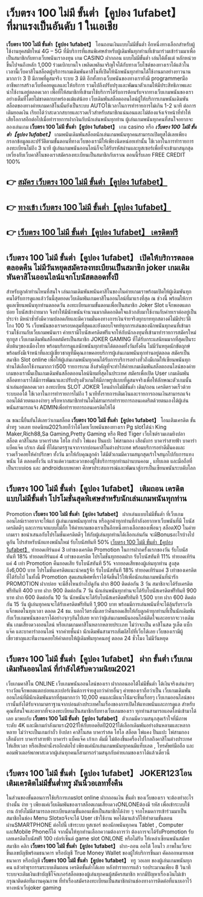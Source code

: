 # เว็บตรง 100 ไม่มี ขั้นต่ำ【คูปอง 1ufabet】  ที่มาแรงเป็นอันดับ 1 ในเอเชีย

**เว็บตรง 100 ไม่มี ขั้นต่ำ【คูปอง 1ufabet】** โอนถอนเงินแบบไม่มีขั้นต่ำ  อีกหนึ่งทางเลือกสำหรับผู้ใช้งานยุคสมัยใหม่ 4G – 5G ที่มีบริการที่แสนพิเศษสำหรับผู้เดิมพันทุกท่านที่เข้ามาร่วมเข้าร่วมมาเพื่อเป็นสมาชิกกับทางเว็บพนันเราลงทุน เกม CASINO  ฝากถอน แบบไม่มีขั้นต่ำ เล่นได้ตั้งแต่ หลักหน่วยขึ้นไปจนถึงหลัก 1,000 ร่วมเบิกบานใจ เพลิดเพลินเจริญใจได้กับทางเว็บไซต์ของทางเราได้แล้วในเวลานี้เว็บคาสิโนสล็อตผู้บริการเกมเดิมพันคาสิโนที่เปิดให้นักพนันทุกท่านได้ใช้งานมาอย่างยาวนานมากกว่า 3 ปี มีภาพที่ดูสมจริง ระบบ 3 มิติ
อีกทั้งทางเว็บพนันของทางเรายังมี programmerมืออาชีพการสร้างเว็บที่คอยดูแลและให้บริการ  รวมไปถึงปรับปรุงและพัฒนาตัวเกมให้มีประสิทธิภาพและน่าใช้งานอยู่ตลอดเวลา เพื่อที่ให้สมาชิกที่เข้ามาใช้บริการได้รับการต้อนรับจากทางเว็บเกมพนันของเราอย่างเต็มที่โดยไม่ขาดตกบกพร่องแม้แต่น้อย เว็บเดิมพันสล็อตออนไลน์ผู้ให้บริการเกมพนันเดิมพันสล็อตของทางค่ายเกมคาสิโนนั้นยังเป็นระบบ AUTOใช้เวลาในการทำรายการไม่เกิน 1-2 นาที ต่อการเติมยอดเงิน เรียกได้ว่าสะดวกสบายและรวดเร็วสำหรับสมาชิกแน่นอนและไม่ต้องแจ้งเจ้าหน้าที่ทำให้เสียโอกาสอีกต่อไปเมื่อทำรายการฝากงินกับนักเล่นพนันทุกท่าน
ผู้เล่นเกมพนันทุกคนที่สนใจอยากจะลองเล่นเกม **เว็บตรง 100 ไม่มี ขั้นต่ำ【คูปอง 1ufabet】** เกม casino  หรือ ***เว็บตรง 100 ไม่มี ขั้นต่ำ【คูปอง 1ufabet】*** เกมพนันเดิมพันสล็อตนักเล่นเกมพนันทุกคนสามารถเปิดยูสได้เลยเพียงกรอกข้อมูลและปรัวัติตามขั้นตอนที่ทางเว็บของเรามีให้เพียงนิดหน่อยเท่านั้น ใช้เวลาในการทำรายการลงทะเบียนไม่ถึง 3 นาที ผู้เล่นเกมพนันออนไลน์ก็จะได้รับรหัสผ่านและยูสเซอร์เพื่อที่จะเข้ามาสนุกสุดเหวี่ยงกับเว็บคาสิโนของเราสมัครลงทะเบียนเป็นสมาชิกกับเราณ ตอนนี้รับเลย FREE CREDIT 100%

## 👉 [สมัคร เว็บตรง 100 ไม่มี ขั้นต่ำ【คูปอง 1ufabet】](https://archa888.com/)
## 👉 [ทางเข้า เว็บตรง 100 ไม่มี ขั้นต่ำ【คูปอง 1ufabet】](https://archa888.com/)
## 👉 [เว็บตรง 100 ไม่มี ขั้นต่ำ【คูปอง 1ufabet】 เครดิตฟรี](https://archa888.com/)

## เว็บตรง 100 ไม่มี ขั้นต่ำ【คูปอง 1ufabet】 เปิดให้บริการตลอด ตลอดคืน ไม่มีวันหยุดสมัครลงทะเบียนเป็นสมาชิก joker เกมเดิมพันคาสิโนออนไลน์แจกโบนัสตลอดทั้งปี

สำหรับลูกค้าท่านไหนที่สนใจ เล่นเกมเดิมพันพนันคาสิโนของในค่ายเกมเราพร้อมเปิดให้ผู้เดิมพันทุกคนได้รับการดูแลแล้ววันนี้สุดยอดเว็บเดิมพันเกมคาสิโนออนไลน์ที่มาแรงที่สุด ณ ช่วงนี้ พร้อมให้การดูแลเซียนพนันทุกท่านตลอดวัน ลงทะเบียนตามขั้นตอนเพื่อเป็นสมาชิก Joker Slot แจ็กพอตแตกบ่อย โบนัสเข้าง่ายมาก จึงทำให้มีนักพนันจำนวนมากติดอกติดใจแล้วกลับมาใช้งานกับค่ายเราต่ออยู่เป็นประจำ มิหนำซ้ำยังมีความปลอดภัยและมีความมั่นคงทางการเงินจ่ายจริงทุกบาททุกสตางค์ไม่มีประวัติโกง 100 % เว็บพนันของเราครอบคลุมที่สุดและยังตอบโจทย์ทุกการเล่นของนักพนันทุกคนที่เข้ามาร่วมใช้งานกับเว็บเกมพนันเรา
ค่ายเรามีโบนัสเครดิตฟรีแจกให้กับนักลงทุนที่เข้ามาทำรายการสมัครใหม่ทุกยูส เว็บเกมเดิมพันสล็อตสมัครเป็นสมาชิก JOKER GAMING ที่ได้รับกระแสนิยมมากที่สุดเป็นระดับต้นๆของเมืองไทย พร้อมบริการดูแลนักพนันทุกท่านได้ตลอดทั้งวันทั้งคืน ไม่มีวันหยุดนักขัตฤกษ์พร้อมยังมีเจ้าหน้าที่และผู้เชี่ยวชาญที่มีคุณภาพคอยบริการผู้เล่นเกมพนันทุกท่านอยู่ตลอด สมัครเป็นสมาชิก Slot online เพื่อให้ผู้เล่นเกมพนันทุกคนได้รับการบริการอย่างทั่วถึงมีเกมให้เซียนพนันทุกท่านได้เลือกใช้งานมากกว่า500 รายการเกม
สิ่งสำคัญที่จะทำให้ค่ายเกมเดิมพันสล็อตออนไลน์ของค่ายเกมของเรานั้นเป็นเกมเดิมพันสล็อตออนไลน์นิยมที่สุดในประเทศ สมัครเพื่อเปิด User  เกมเดิมพันสล็อตทางเราได้มีการพัฒนาและปรับปรุงตัวเกมให้มีภาพรูปแบบที่ดูสมจจริงเพื่อให้ลักษณะตัวเกมนั้นน่าเล่นอยู่ตลอดเวลา ลงทะเบียน SLOT JOKER โอนฝากไม่มีขั้นต่ำ เติม/ถอน เครดิตรวดเร็วด้วยระบบออโต้ ใช้เวลาในการทำรายการไม่ถึง 1 นาทีทั้งรายการเติมเงินและรายการถอนเงินสามารถแจ้งถอนได้ด้วยตนเองง่ายๆ หรือหากสมาชิกท่านใดไม่สามารถทำรายการถอนเคดริตด้วยตนเองได้ผู้เล่นพนันสามารถแจ้ง ADMINเพื่อทำรายการถอนเครดิตให้ได้

ณ ขณะนี้ยืนยันได้เลยว่าเกมสล็อต **เว็บตรง 100 ไม่มี ขั้นต่ำ【คูปอง 1ufabet】** โอนเติมเครดิต ขั้นต่ำทรู วอเลท ยอดนิยม2021เลยก็ว่าได้โดยเว็บพนันของทางเรา Pg slotได้นำ  King Maker,Rich88,Sa Gaming,Pretty Gaming หรือ Red Tiger เว็บไซต์รวมเกมยิงปลา สล็อต คาสิโนสด บาคาร่าสด ไฮโล กำถั่ว ไพ่แคง ปั่นแปะ ไพ่สามกอง เสือมังกร บาคาร่าสายฟ้า บาคาร่า แบ็คแจ๊ค เก้าเก ดัมมี่ ที่ได้มาตรฐานจากจากบ่อนคาสิโนต่างประเทศ พร้อมบริการอย่าดีมั่นคงและรวดเร็วคอยให้คำปรึกษา ทั้งวัน มาให้กับคุณลูกค้า ได้มีตัวเกมมีความสนุกสุดเร้าใจสนุกไปกับการแทงพนัน ได้ ตลอดทั้งวัน แล้วแต่ความสะดวกของผู้ใช้บริการทุกท่านผ่านบนคอม , แท็บเลต และมือถือที่เป็นระบบios และ androidแบบพกพา ศึกษาประสบการณ์และพัฒนาสู่การเป็นเซียนพนันระบดับโลก

## เว็บตรง 100 ไม่มี ขั้นต่ำ【คูปอง 1ufabet】 เติมถอน เครดิตแบบไม่มีขั้นต่ำ โปรโมชั่นสุดพิเศษสำหรับนักเล่นเกมพนันทุกท่าน

 Promotion  **เว็บตรง 100 ไม่มี ขั้นต่ำ【คูปอง 1ufabet】** ฝากเล่นแบบไม่มีขั้นต่ำ ที่เว็บเกมออนไลน์เราอยากจะให้แก่  ผู้เล่นเกมพนันทุกท่าน หรือลูกค้าทุกท่านที่กำลังอยากหาเว็บพนันที่มี โบนัสเครดิตดีๆ และการแจกแบบไม่กั๊ก ให้ค่ายเกมของเราเป็นอีกหนึ่งทางเลือกของเพื่อนๆ สล็อตXO ในค่ายเกมเรา ขอนำเสนอกับโปรโมชั่นเครดิตดีๆ ให้กับผู้เล่นทุกท่านได้เลือกเล่นกัน จะมีBonusอะไรบ้างไปดูกัน
โปรสำหรับนักแทงพนันใหม่ รับโบนัสทันที 50% [เว็บตรง 100 ไม่มี ขั้นต่ำ【คูปอง 1ufabet】](https://archa888.com/) ทำยอดเทิร์นแค่ 3 เท่าของเครดิต
 Promotion ในการฝากครั้งแรกของวัน รับโบนัสทันที 18% ทำยอดเทิร์นแค่ 4 เท่าของเครดิต
โปรโมชั่นทุกยอดฝาก รับโบนัสทันที 11% ทำยอดเทิร์นแค่ 4 เท่า
 Promotion คืนยอดเสีย รับโบนัสทันที 5% จากยอดเสียของผู้เล่นทุกท่าน สูงสุดถึง6,000 บาท
โปรโมชั่นเครดิตแนะนำคนรู้จัก รับโบนัสทันที 18% ทำยอดเทิร์นแค่ 3 เท่าของเครดิตที่ได้รับไป
ในทั้งนี้ Promotion สุดแสนพิศษที่เราได้จัดขึ้นไว้ให้เพื่อนักเล่นเกมพนันที่น่ารัก  PROMOTION ฝากบ่อย จะมีสิ่งไหนบ้างไปดูกัน
ฝาก 800 ติดต่อกัน 3 วัน สมาชิกจะได้รับเครดิตฟรีทันที 400 บาท
ฝาก 900 ติดต่อกัน 7 วัน นักเล่นพนันทุกท่านจะได้รับโบนัสเครดิตฟรีทันที 900 บาท
ฝาก 600 ติดต่อกัน 10 วัน นักพนันจะได้รับโบนัสเครดิตฟรีทันที 1,500 บาท
ฝาก 600 ติดต่อกัน 15 วัน ผู้เล่นทุกคนจะได้รับเครดิตฟรีทันที 1,900 บาท
พร้อมมีการเล่นพนันที่จะได้ลุ้นรับรางวัลแจ็กพอตในทุกเวลา ตลอด 24 ชม. บอกไว้ตรงนี้เลยว่าคืนยอดเสียให้กับลูกค้าทุกท่านที่เป็นนักเดิมพันกับเว็บเกมพนันของเราได้อย่างจุกๆกันไปเลย หากว่าผู้เล่นเกมพนันออนไลน์ติดใจและอยากจะวางเดิมพัน เกมเสี่ยงดวงออนไลน์ หรือเกมเกมคาสิโนหลากหลายประเภท ไม่ว่าจะเป็น คาสิโนสด รูเล็ต แบ็กแจ๊ค และบาคาร่าออนไลน์ จากค่ายชั้นนำ นักเดิมพันสามารถสัมผัสไปที่เว็บได้เลย เว็บของเรามีผู้เชี่ยวชาญและทีมงานคอยให้คำตอบให้ผู้เดิมพันทุกคนอยู่ ตลอด 24 ชั่วโมง ไม่มีวันหยุด

## เว็บตรง 100 ไม่มี ขั้นต่ำ【คูปอง 1ufabet】 ฝาก ขั้นต่ำ  เว็บเกมเดิมพันออนไลน์ ที่กำลังได้รับความนิยม2021

เว็บเกมคาสิโน ONLINE เว็บเกมพนันออนไลน์ของเรา ฝากถอนออโต้ไม่มีขั้นต่ำ ได้เงินจริงเล่นง่ายๆ รางวัลแจ็กพอตแตกบ่อยและเปอร์เซ็นต์การจ่ายสูงกว่าค่ายอื่นๆ ค่ายของเราถือว่าเป็น เว็บเกมเดิมพันออนไลน์ที่มีนักเดิมพันมากที่สุดมากกว่า 10,000 คนและมีแนวโน้มจะขึ้นเรื่อยๆ เว็บเกมออนไลน์ของเรานั้นยังได้รับจากมาตราฐานจากบ่อนต่างประเทศในเรื่องของการเปิดให้แทงพนันและการดูแล สำหรับคุณที่สนใจและอยากที่จะลงทะเบียนเป็นสมาชิกกับทางเว็บเกมของเรา ทุกท่านสามารถแอดไลน์เข้ามาได้เลย
	มาพบกับ **เว็บตรง 100 ไม่มี ขั้นต่ำ【คูปอง 1ufabet】** ตัวเกมมีความสนุกสุดเร้าใจที่มีภาพระดับ 4K และมีเกมกำลังมาแรง2021ให้กับยอดฮิตปี2021ได้เลือกเดิมพันอย่างล้นหลามและหลากหลาย  ไม่ว่าจะเป็นเกมกำถั่ว  ยิงปลา คาสิโนสด บาคาร่าสด ไฮโล สล็อต ไพ่แคง ปั่นแปะ ไพ่สามกอง เสือมังกร บาคาร่าสายฟ้า บาคาร่า แบ็คแจ๊ค เก้าเก ดัมมี่ ไม่ต้องขึ้นเครื่องไปไกลถึงคาสิโนต่างประเทศให้เสียเวลา หรือเสียค่านั่งรถอีกต่อไป เพียงแค่นักเล่นเกมพนันทุกคนมีแท็บเลต , โทรศัพท์มือถือ และคอมพิวเตอร์พกพาสะดวกผู้เล่นทุกคนก็สามารถร่วมสนุกกับค่ายเกมของเราได้แล้วเดี๋ยวนี้

## เว็บตรง 100 ไม่มี ขั้นต่ำ【คูปอง 1ufabet】 JOKER123โอนเติมเครดิตไม่มีขั้นต่ำทรู มันนี่วอเลททั้งคืน

ในส่วนของขั้นตอนการใช้บริการเกมslot online ฝากถอนเงิน ขั้นต่ำ ของเว็บของเรา จะต้องทำอะไรบ้างนั้น ง่าย ๆ เพียงแค่เว็บเดิมพันของเราสล็อตเกมเสี่ยงดวงONLONEต้องมี รหัส เพื่อเข้าระบบใช้งาน ถ้ายังไม่มีสามารถลงทะเบียนตามขั้นตอนเพื่อเป็นสมาชิกได้ง่าย ๆ จากโหมดการเข้าร่วมมาเป็นสมาชิกในช่อง Menu Slotxoจึงจะได้ User เข้าใช้งาน พอได้มาแล้วก็ให้ทำตามขั้นตอนผ่านSMARTPHONE ต่อไปนี้
เข้าระบบ ยูสเซอร์  ของนักพนันทุกคน Tablet , Computer และMobile Phoneก็ได้
จากนั้นให้ทุกท่านเลือกความต้องการว่า ต้องการจะได้รับPromotion รับเลยเครดิตโบนัสฟรี 100 เปอร์เซ็นต์  game slot ONLONE หรือไม่รับ
ให้เหล่าเซียนพนันสมัครสมาชิก คลิก **เว็บตรง 100 ไม่มี ขั้นต่ำ【คูปอง 1ufabet】** ฝาก-ถอน ออโต้ โอนไว ภาพในเว็บจะขึ้นเลขบัญชีพร้อมธนาคาร หรือบัญชี True Money Wallet ของผู้ให้บริการขึ้นมา
คัดลอกหมายเลขธนาคาร หรือบัญชี **เว็บตรง 100 ไม่มี ขั้นต่ำ【คูปอง 1ufabet】** ทรู วอเลท ของผู้เล่นเกมพนันทุกคน แล้วทำธุรกรรมระบบเติมถอน เครดิตขั้นต่ำได้เลย
หลังทำรายการแล้ว รอประมาณเพียง 8 วินาที ระบบจะเติมเงินเข้าบัญชีโจ๊กเกอร์สล็อตของผู้เล่นทุกคนผู้สมัครสมาชิก
หากมีปัญหาเรื่องเงินไม่เข้า กรุณาติดต่อทีมงานคุณภาพ ที่ทำเรื่องสมัครลงทะเบียนเป็นสมาชิกผ่านช่องทางการติดต่อที่แนบเอาไว้ทางหน้าเว็บjoker gaming



